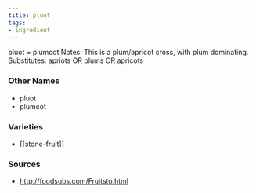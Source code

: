 ```yaml
---
title: pluot
tags:
- ingredient
---
```

pluot = plumcot Notes: This is a plum/apricot cross, with plum dominating. Substitutes: apriots OR plums OR apricots

### Other Names

* pluot
* plumcot

### Varieties

* [[stone-fruit]]

### Sources
* http://foodsubs.com/Fruitsto.html
